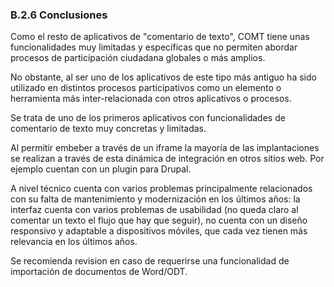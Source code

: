 ### B.2.6 Conclusiones

Como el resto de aplicativos de "comentario de texto", COMT tiene unas funcionalidades muy limitadas y específicas que no permiten abordar procesos de participación ciudadana globales o más amplios.

No obstante, al ser uno de los aplicativos de este tipo más antiguo ha sido utilizado en distintos procesos participativos como un elemento o herramienta más inter-relacionada con otros aplicativos o procesos.

Se trata de uno de los primeros aplicativos con funcionalidades de comentario de texto muy concretas y limitadas.

Al permitir embeber a través de un iframe la mayoría de las implantaciones se realizan a través de esta dinámica de integración en otros sitios web. Por ejemplo cuentan con un plugin para Drupal.

A nivel técnico cuenta con varios problemas principalmente relacionados con su falta de mantenimiento y modernización en los últimos años: la interfaz cuenta con varios problemas de usabilidad \(no queda claro al comentar un texto el flujo que hay que seguir\), no cuenta con un diseño responsivo y adaptable a dispositivos móviles, que cada vez tienen más relevancia en los últimos años.

Se recomienda revision en caso de requerirse una funcionalidad de importación de documentos de Word/ODT.
